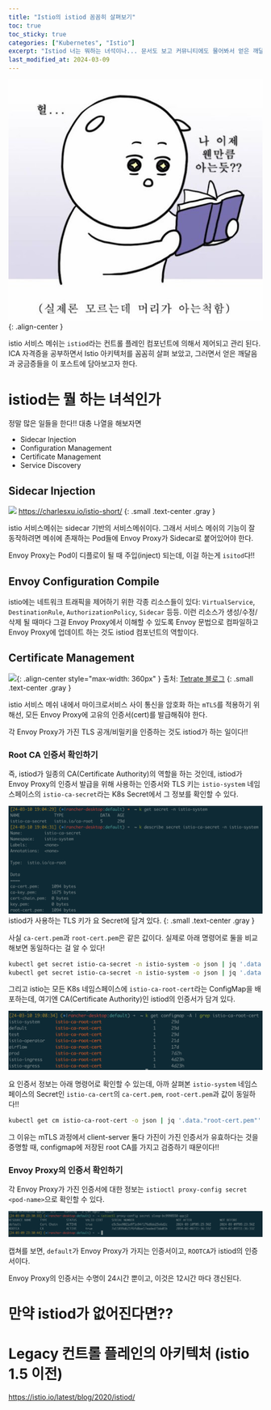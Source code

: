 ```yaml
---
title: "Istio의 istiod 꼼꼼히 살펴보기"
toc: true
toc_sticky: true
categories: ["Kubernetes", "Istio"]
excerpt: "Istiod 너는 뭐하는 녀석이나... 문서도 보고 커뮤니티에도 물어봐서 얻은 깨달음 💡"
last_modified_at: 2024-03-09
---
```


![](/images/meme/nothing-know.png){: .align-center }

istio 서비스 메쉬는 `istiod`라는 컨트롤 플레인 컴포넌트에 의해서 제어되고 관리 된다. ICA 자격증을 공부하면서 Istio 아키텍처를 꼼꼼히 살펴 보았고, 그러면서 얻은 깨달음과 궁금증들을 이 포스트에 담아보고자 한다.

# istiod는 뭘 하는 녀석인가

정말 많은 일들을 한다!! 대충 나열을 해보자면

- Sidecar Injection
- Configuration Management
- Certificate Management
- Service Discovery

## Sidecar Injection

![](https://charlesxu.io/assets/images/istio-short/cover2.jpg)
https://charlesxu.io/istio-short/
{: .small .text-center .gray }

istio 서비스메쉬는 sidecar 기반의 서비스메쉬이다. 그래서 서비스 메쉬의 기능이 잘 동작하려면 메쉬에 존재하는 Pod들에 Envoy Proxy가 Sidecar로 붙어있어야 한다.

Envoy Proxy는 Pod이 디플로이 될 때 주입(inject) 되는데, 이걸 하는게 `isitod`다!!

## Envoy Configuration Compile

istio에는 네트워크 트래픽을 제어하기 위한 각종 리소스들이 있다: `VirtualService`, `DestinationRule`, `AuthorizationPolicy`, `Sidecar` 등등. 이런 리소스가 생성/수정/삭제 될 때마다 그걸 Envoy Proxy에서 이해할 수 있도록 Envoy 문법으로 컴파일하고 Envoy Proxy에 업데이트 하는 것도 istiod 컴포넌트의 역할이다.

## Certificate Management

![](https://tetrate.io/wp-content/uploads/2023/03/image-20-1.png){: .align-center style="max-width: 360px" }
출처: [Tetrate 블로그](https://tetrate.io/blog/how-are-certificates-managed-in-istio/)
{: .small .text-center .gray }

istio 서비스 메쉬 내에서 마이크로서비스 사이 통신을 암호화 하는 `mTLS`를 적용하기 위해선, 모든 Envoy Proxy에 고유의 인증서(cert)를 발급해줘야 한다.

각 Envoy Proxy가 가진 TLS 공개/비밀키을 인증하는 것도 istiod가 하는 일이다!!

### Root CA 인증서 확인하기

즉, istiod가 일종의 CA(Certificate Authority)의 역할을 하는 것인데, istiod가 Envoy Proxy의 인증서 발급을 위해 사용하는 인증서와 TLS 키는 `istio-system` 네임스페이스의 `istio-ca-secret`라는 K8s Secret에서 그 정보를 확인할 수 있다.

![](/images/development/istio/istiod-ca-cert-secret.png)
istiod가 사용하는 TLS 키가 요 Secret에 담겨 있다.
{: .small .text-center .gray }

사실 `ca-cert.pem`과 `root-cert.pem`은 같은 값이다. 실제로 아래 명령어로 둘을 비교해보면 동일하다는 걸 알 수 있다!

```bash
kubectl get secret istio-ca-secret -n istio-system -o json | jq '.data."ca-cert.pem"' -r | base64 -d | openssl x509 -noout -text
kubectl get secret istio-ca-secret -n istio-system -o json | jq '.data."root-cert.pem"' -r | base64 -d | openssl x509 -noout -text
```

그리고 istio는 모든 K8s 네임스페이스에 `istio-ca-root-cert`라는 ConfigMap을 배포하는데, 여기엔 CA(Certificate Authority)인 istiod의 인증서가 담겨 있다.

![](/images/development/istio/istio-ca-root-cert-configmap.png)

요 인증서 정보는 아래 명령어로 확인할 수 있는데, 아까 살펴본 `istio-system` 네임스페이스의 Secret인 `istio-ca-cert`의 `ca-cert.pem`, `root-cert.pem`과 값이 동일하다!!

```bash
kubectl get cm istio-ca-root-cert -o json | jq '.data."root-cert.pem"' -r | openssl x509 -noout -text
```

그 이유는 mTLS 과정에서 client-server 둘다 가진이 가진 인증서가 유효하다는 것을 증명할 때, configmap에 저장된 root CA를 가지고 검증하기 때문이다!!

### Envoy Proxy의 인증서 확인하기

각 Envoy Proxy가 가진 인증서에 대한 정보는 `istioctl proxy-config secret <pod-name>`으로 확인할 수 있다.

![](/images/development/istio/istioctl-proxy-config-ca-cert.png)

캡쳐를 보면, `default`가 Envoy Proxy가 가지는 인증서이고, `ROOTCA`가 istiod의 인증서이다.

Envoy Proxy의 인증서는 수명이 24시간 뿐이고, 이것은 12시간 마다 갱신된다.

# 만약 istiod가 없어진다면??

# Legacy 컨트롤 플레인의 아키텍처 (istio 1.5 이전)

https://istio.io/latest/blog/2020/istiod/

